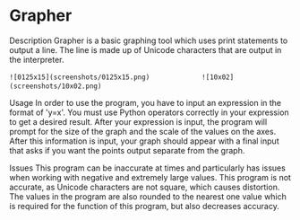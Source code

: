 # Grapher     

Description 
	Grapher is a basic graphing tool which uses print statements to output a line.
	The line is made up of Unicode characters that are output in the interpreter.
	
	![0125x15](screenshots/0125x15.png) 			![10x02](screenshots/10x02.png)

Usage
	In order to use the program, you have to input an expression in the format of 'y=x'. 
	You must use Python operators correctly in your expression to get a desired result.
	After your expression is input, the program will prompt for the size of the graph and the 
	scale of the values on the axes. 
	After this information is input, your graph should appear with a final input that asks 
	if you want the points output separate from the graph.

Issues
	This program can be inaccurate at times and particularly has issues when working with 
	negative and extremely large values. 
	This program is not accurate, as Unicode characters are not square, which causes
	distortion. The values in the program are also rounded to the nearest one value which 
	is required for the function of this program, but also decreases accuracy.
	
